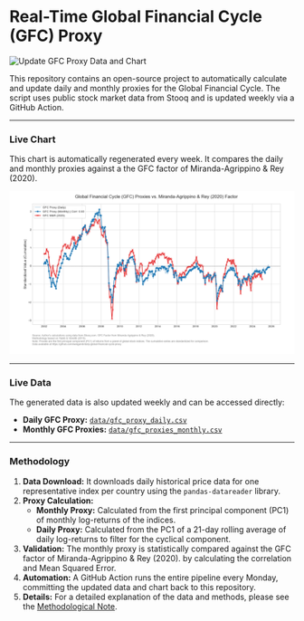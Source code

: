 # Real-Time Global Financial Cycle (GFC) Proxy

![Update GFC Proxy Data and Chart](https://github.com/iweigandi/daily-global-financial-cycle-proxy/actions/workflows/run_gfc_proxy.yml/badge.svg)

This repository contains an open-source project to automatically calculate and update daily and monthly proxies for the Global Financial Cycle. The script uses public stock market data from Stooq and is updated weekly via a GitHub Action.

---

### Live Chart

This chart is automatically regenerated every week. It compares the daily and monthly proxies against a the GFC factor of Miranda-Agrippino
& Rey (2020).

![Live GFC Chart](https://github.com/iweigandi/daily-global-financial-cycle-proxy/blob/main/chart/gfc_comparison_plot.png?raw=true)

---

### Live Data

The generated data is also updated weekly and can be accessed directly:
* **Daily GFC Proxy:** [`data/gfc_proxy_daily.csv`](data/gfc_proxy_daily.csv)
* **Monthly GFC Proxies:** [`data/gfc_proxies_monthly.csv`](data/gfc_proxies_monthly.csv)

---

### Methodology


1.  **Data Download:** It downloads daily historical price data for one representative index per country using the `pandas-datareader` library.
2.  **Proxy Calculation:**
    * **Monthly Proxy:** Calculated from the first principal component (PC1) of monthly log-returns of the indices.
    * **Daily Proxy:** Calculated from the PC1 of a 21-day rolling average of daily log-returns to filter for the cyclical component.
3.  **Validation:** The monthly proxy is statistically compared against the GFC factor of Miranda-Agrippino
& Rey (2020). by calculating the correlation and Mean Squared Error.
4.  **Automation:** A GitHub Action runs the entire pipeline every Monday, committing the updated data and chart back to this repository.
5.  **Details:** For a detailed explanation of the data and methods, please see the [Methodological Note](METHODOLOGY.md).
